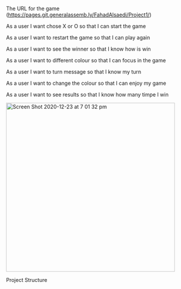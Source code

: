 The URL for the game (https://pages.git.generalassemb.ly/FahadAlsaedi/Project1/)


As a user I want chose X or O so that I can start the game 

As a user I want to restart the game so that I can play again

As a user I want to see the winner so that I know how is win

As a user I want to different colour so that I can focus in the game  

As a user I want to turn message so that I know my turn 

As a user I want to change the colour so that I can enjoy my game

As a user I want to see results  so that I know how many timpe I win

<img width="459" alt="Screen Shot 2020-12-23 at 7 01 32 pm" src="https://media.git.generalassemb.ly/user/33238/files/1ad99000-4553-11eb-8778-37d89af3df52">

Project Structure